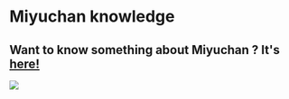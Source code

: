 # Miyuchan knowledge
## Want to know something about Miyuchan ? It's [here!](docs)

<img src="https://i.pinimg.com/originals/3c/36/58/3c3658a15b5461e50ce3a500831e1fba.gif" />
